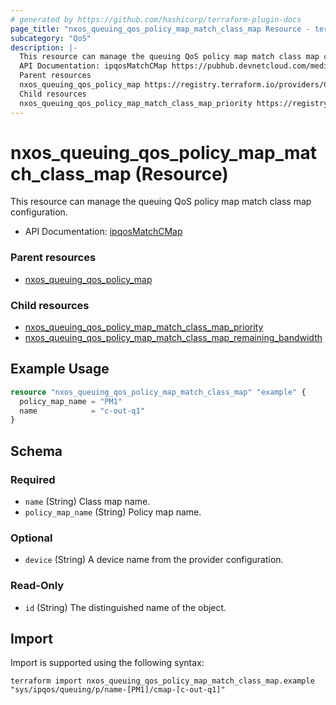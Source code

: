 ```yaml
---
# generated by https://github.com/hashicorp/terraform-plugin-docs
page_title: "nxos_queuing_qos_policy_map_match_class_map Resource - terraform-provider-nxos"
subcategory: "QoS"
description: |-
  This resource can manage the queuing QoS policy map match class map configuration.
  API Documentation: ipqosMatchCMap https://pubhub.devnetcloud.com/media/dme-docs-10-2-2/docs/Qos/ipqos:MatchCMap/
  Parent resources
  nxos_queuing_qos_policy_map https://registry.terraform.io/providers/CiscoDevNet/nxos/latest/docs/resources/queuing_qos_policy_map
  Child resources
  nxos_queuing_qos_policy_map_match_class_map_priority https://registry.terraform.io/providers/CiscoDevNet/nxos/latest/docs/resources/queuing_qos_policy_map_match_class_map_prioritynxos_queuing_qos_policy_map_match_class_map_remaining_bandwidth https://registry.terraform.io/providers/CiscoDevNet/nxos/latest/docs/resources/queuing_qos_policy_map_match_class_map_remaining_bandwidth
---
```


# nxos_queuing_qos_policy_map_match_class_map (Resource)

This resource can manage the queuing QoS policy map match class map configuration.

- API Documentation: [ipqosMatchCMap](https://pubhub.devnetcloud.com/media/dme-docs-10-2-2/docs/Qos/ipqos:MatchCMap/)

### Parent resources

- [nxos_queuing_qos_policy_map](https://registry.terraform.io/providers/CiscoDevNet/nxos/latest/docs/resources/queuing_qos_policy_map)

### Child resources

- [nxos_queuing_qos_policy_map_match_class_map_priority](https://registry.terraform.io/providers/CiscoDevNet/nxos/latest/docs/resources/queuing_qos_policy_map_match_class_map_priority)
- [nxos_queuing_qos_policy_map_match_class_map_remaining_bandwidth](https://registry.terraform.io/providers/CiscoDevNet/nxos/latest/docs/resources/queuing_qos_policy_map_match_class_map_remaining_bandwidth)

## Example Usage

```terraform
resource "nxos_queuing_qos_policy_map_match_class_map" "example" {
  policy_map_name = "PM1"
  name            = "c-out-q1"
}
```

<!-- schema generated by tfplugindocs -->
## Schema

### Required

- `name` (String) Class map name.
- `policy_map_name` (String) Policy map name.

### Optional

- `device` (String) A device name from the provider configuration.

### Read-Only

- `id` (String) The distinguished name of the object.

## Import

Import is supported using the following syntax:

```shell
terraform import nxos_queuing_qos_policy_map_match_class_map.example "sys/ipqos/queuing/p/name-[PM1]/cmap-[c-out-q1]"
```
